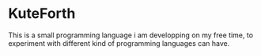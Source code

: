 # KuteForth

This is a small programming language i am developping on my free time, to experiment with different kind of programming languages can have.
